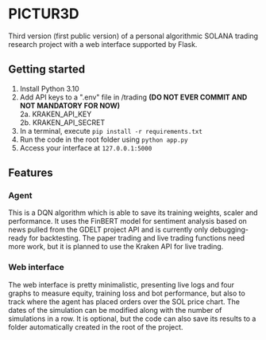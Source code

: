 # PICTUR3D
Third version (first public version) of a personal algorithmic SOLANA trading research project with a web interface supported by Flask.

## Getting started
1. Install Python 3.10
2. Add API keys to a ".env" file in /trading **(DO NOT EVER COMMIT AND NOT MANDATORY FOR NOW)**  
   2a. KRAKEN_API_KEY  
   2b. KRAKEN_API_SECRET  
3. In a terminal, execute `pip install -r requirements.txt`
4. Run the code in the root folder using `python app.py`
5. Access your interface at `127.0.0.1:5000`

## Features

### Agent
This is a DQN algorithm which is able to save its training weights, scaler and performance. It uses the FinBERT model for sentiment analysis based on news pulled from the GDELT project API and is currently only debugging-ready for backtesting. The paper trading and live trading functions need more work, but it is planned to use the Kraken API for live trading.

### Web interface
The web interface is pretty minimalistic, presenting live logs and four graphs to measure equity, training loss and bot performance, but also to track where the agent has placed orders over the SOL price chart. The dates of the simulation can be modified along with the number of simulations in a row. It is optional, but the code can also save its results to a folder automatically created in the root of the project.
